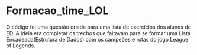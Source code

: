 # Formacao_time_LOL
O código foi uma questão criada para uma lista de exercícios dos alunos de ED. A ideia era completar os trechos que faltavam para se formar uma Lista Encadeada(Estrutura de Dados) com os campeões e rotas do jogo League of Legends.
